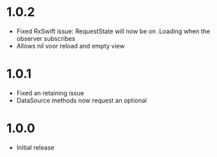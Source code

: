 # 1.0.2

- Fixed RxSwift issue: RequestState will now be on .Loading when the observer subscribes
- Allows nil voor reload and empty view

# 1.0.1

- Fixed an retaining issue
- DataSource methods now request an optional

# 1.0.0

- Initial release